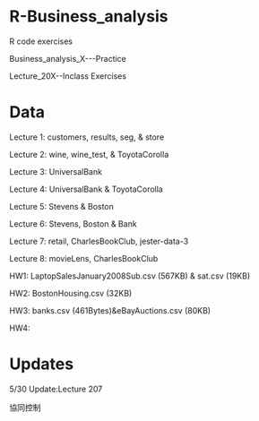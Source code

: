 # R-Business_analysis
R code exercises

Business_analysis_X---Practice


Lecture_20X--Inclass Exercises

# Data
Lecture 1: customers, results, seg, & store

Lecture 2: wine, wine_test, & ToyotaCorolla

Lecture 3: UniversalBank

Lecture 4: UniversalBank & ToyotaCorolla

Lecture 5: Stevens & Boston

Lecture 6: Stevens, Boston & Bank

Lecture 7: retail, CharlesBookClub, jester-data-3

Lecture 8: movieLens, CharlesBookClub

HW1: LaptopSalesJanuary2008Sub.csv (567KB) & sat.csv (19KB)

HW2: BostonHousing.csv (32KB)

HW3: banks.csv (461Bytes)&eBayAuctions.csv (80KB)

HW4:



# Updates


5/30 Update:Lecture 207

協同控制

